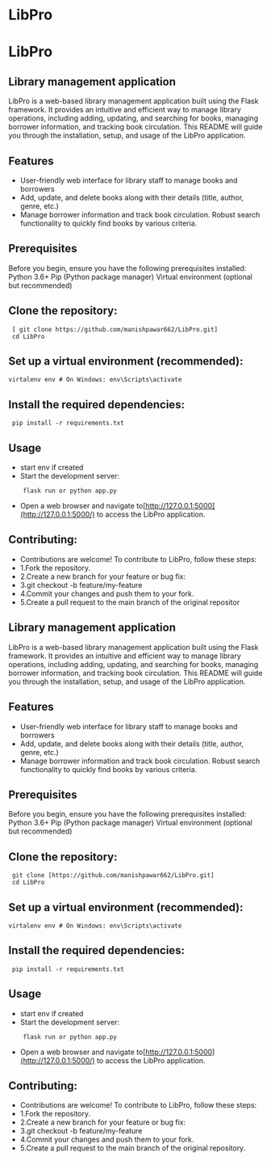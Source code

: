 # LibPro

# LibPro

## Library management application

LibPro is a web-based library management application built using the Flask framework. It provides an intuitive and efficient way to manage library operations, including adding, updating, and searching for books, managing borrower information, and tracking book circulation. This README will guide you through the installation, setup, and usage of the LibPro application.

## Features

- User-friendly web interface for library staff to manage books and borrowers
- Add, update, and delete books along with their details (title, author, genre, etc.)
- Manage borrower information and track book circulation. Robust search functionality to quickly find books by various criteria.

## Prerequisites

Before you begin, ensure you have the following prerequisites installed:
Python 3.6+
Pip (Python package manager)
Virtual environment (optional but recommended)

## Clone the repository:

```
 [ git clone https://github.com/manishpawar662/LibPro.git]  
 cd LibPro
```

## Set up a virtual environment (recommended):

    virtalenv env # On Windows: env\Scripts\activate

## Install the required dependencies:

```
 pip install -r requirements.txt
```

## Usage

- start env if created
- Start the development server:

```
    flask run or python app.py
```

- Open a web browser and navigate to[http://127.0.0.1:5000](http://127.0.0.1:5000/) to access the LibPro application.

## Contributing:

- Contributions are welcome! To contribute to LibPro, follow these steps:
- 1.Fork the repository.
- 2.Create a new branch for your feature or bug fix:
- 3.git checkout -b feature/my-feature
- 4.Commit your changes and push them to your fork.
- 5.Create a pull request to the main branch of the original repositor

## Library management application

LibPro is a web-based library management application built using the Flask framework. It provides an intuitive and efficient way to manage library operations, including adding, updating, and searching for books, managing borrower information, and tracking book circulation. This README will guide you through the installation, setup, and usage of the LibPro application.

## Features

- User-friendly web interface for library staff to manage books and borrowers
- Add, update, and delete books along with their details (title, author, genre, etc.)
- Manage borrower information and track book circulation. Robust search functionality to quickly find books by various criteria.

## Prerequisites

Before you begin, ensure you have the following prerequisites installed:
Python 3.6+
Pip (Python package manager)
Virtual environment (optional but recommended)

## Clone the repository: 

```
 git clone [https://github.com/manishpawar662/LibPro.git]  
 cd LibPro
```

## Set up a virtual environment (recommended):

    virtalenv env # On Windows: env\Scripts\activate

## Install the required dependencies:

```
 pip install -r requirements.txt
```

## Usage

- start env if created
- Start the development server:

```
    flask run or python app.py
```

- Open a web browser and navigate to[http://127.0.0.1:5000](http://127.0.0.1:5000/) to access the LibPro application.

## Contributing:

- Contributions are welcome! To contribute to LibPro, follow these steps:
- 1.Fork the repository.
- 2.Create a new branch for your feature or bug fix:
- 3.git checkout -b feature/my-feature
- 4.Commit your changes and push them to your fork.
- 5.Create a pull request to the main branch of the original repository.
